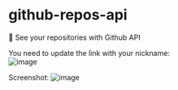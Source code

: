 # github-repos-api
 🔗 See your repositories with Github API
 
 You need to update the link with your nickname: <br>
![image](https://user-images.githubusercontent.com/88206626/184215797-2edd86f7-b2a2-4abf-b1ae-0ade609c0656.png)

Screenshot:
![image](https://user-images.githubusercontent.com/88206626/184216018-03e3ccfe-fd63-472b-92bc-c998f3d8c8d3.png)


